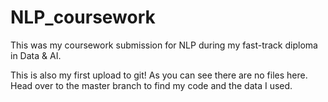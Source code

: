 # NLP_coursework
This was my coursework submission for NLP during my fast-track diploma in Data &amp; AI.

This is also my first upload to git! As you can see there are no files here. Head over to the master branch to find my code and the data I used.
